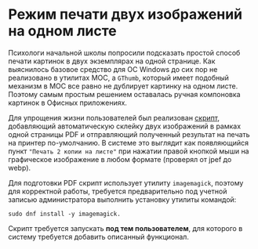 # Режим печати двух изображений на одном листе

Психологи начальной школы попросили подсказать простой способ печати картинок в двух экземплярах на одной странице. Как выяснилось базовое средство для ОС Windows до сих пор не реализовано в утилитах МОС, а `GThumb`, который имеет подобный механизм в МОС все равно не дублирует картинку на одном листе. Поэтому самым простым решением оставалась ручная компоновка картинок в Офисных приложениях.
  
Для упрощения жизни пользователей был реализован [скрипт](</Скрипты/addDoublePrint.sh>), добавляющий автоматическую склейку двух изображений в рамках одной страницы PDF и отправляющий полученный результат на печать на принтер по-умолчанию. В системе это выглядит как появляющийся пункт `"Печать 2 копии на листе"` при нажатии правой кнопкой мыши на графическое изображение в любом формате (проверял от jpef до webp).
  
Для подготовки PDF скрипт использует утилиту `imagemagick`, поэтому для корректной работы, требуется предварительно под учетной записью администратора выполнить установку утилиты командой:
```
sudo dnf install -y imagemagick.
```  
  

Скрипт требуется запускать **под тем пользователем**, для которого в систему требуется добавить описанный функционал.

